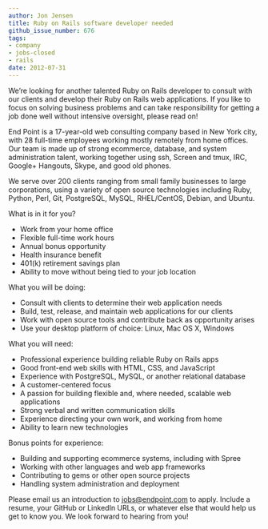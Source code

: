 ```yaml
---
author: Jon Jensen
title: Ruby on Rails software developer needed
github_issue_number: 676
tags:
- company
- jobs-closed
- rails
date: 2012-07-31
---
```


We’re looking for another talented Ruby on Rails developer to consult with our clients and develop their Ruby on Rails web applications. If you like to focus on solving business problems and can take responsibility for getting a job done well without intensive oversight, please read on!

End Point is a 17-year-old web consulting company based in New York city, with 28 full-time employees working mostly remotely from home offices. Our team is made up of strong ecommerce, database, and system administration talent, working together using ssh, Screen and tmux, IRC, Google+ Hangouts, Skype, and good old phones.

We serve over 200 clients ranging from small family businesses to large corporations, using a variety of open source technologies including Ruby, Python, Perl, Git, PostgreSQL, MySQL, RHEL/​CentOS, Debian, and Ubuntu.

What is in it for you?

- Work from your home office
- Flexible full-time work hours
- Annual bonus opportunity
- Health insurance benefit
- 401(k) retirement savings plan
- Ability to move without being tied to your job location

What you will be doing:

- Consult with clients to determine their web application needs
- Build, test, release, and maintain web applications for our clients
- Work with open source tools and contribute back as opportunity arises
- Use your desktop platform of choice: Linux, Mac OS X, Windows

What you will need:

- Professional experience building reliable Ruby on Rails apps
- Good front-end web skills with HTML, CSS, and JavaScript
- Experience with PostgreSQL, MySQL, or another relational database
- A customer-centered focus
- A passion for building flexible and, where needed, scalable web applications
- Strong verbal and written communication skills
- Experience directing your own work, and working from home
- Ability to learn new technologies

Bonus points for experience:

- Building and supporting ecommerce systems, including with Spree
- Working with other languages and web app frameworks
- Contributing to gems or other open source projects
- Handling system administration and deployment

Please email us an introduction to [jobs@endpoint.com](mailto:jobs@endpoint.com) to apply. Include a resume, your GitHub or LinkedIn URLs, or whatever else that would help us get to know you. We look forward to hearing from you!
